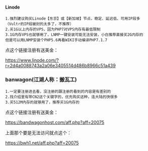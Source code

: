 #### Linode
````
1.强烈建议购买Linode【东京】或【新加坡】节点，稳定、延迟低、可用IP段多
（Vultr的IP段被封的太多了，不推荐）
2.买1G以上内存的VPS，因为PHP7对VPS内存有最低限制
3.1G内存VPS也就够用了，LNMP一键安装可能无法安装，小白推荐直接买2G内存的
但是可以用LNMP安装个PHP5.6再看WIKI手动编译PHP7.1.7

````
点这个链接注册有送美金：

https://www.linode.com/?r=2d4a0088743a2a06e3405514d486b8966c51a439

### banwagon(江湖人称：搬瓦工)
```
1.一定要注册进去看，没注册的跟注册的看到的内容是有差别的
2.找介绍里有带CN2这个关键字的，优先购买这种，连大陆的快很多
3.买512M内存的就够用了，推荐买1G内存的
````
点这个链接注册有送美金：

https://bandwagonhost.com/aff.php?aff=20075

上面那个要是无法访问就点这个：

https://bwh1.net/aff.php?aff=20075
